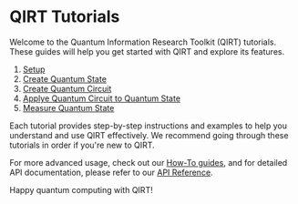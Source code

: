 # QIRT Tutorials

Welcome to the Quantum Information Research Toolkit (QIRT) tutorials. These guides will help you get started with QIRT and explore its features.

1. [Setup](setup.md)
1. [Create Quantum State](create-quantum-state.md)
1. [Create Quantum Circuit](create-quantum-circuit.md)
1. [Applye Quantum Circuit to Quantum State](apply-circuit-to-state.md)
1. [Measure Quantum State](measure-quantum-state.md)

Each tutorial provides step-by-step instructions and examples to help you understand and use QIRT effectively. We recommend going through these tutorials in order if you're new to QIRT.

For more advanced usage, check out our [How-To guides](../how-to-guides/index.md), and for detailed API documentation, please refer to our [API Reference](../reference/index.md).

Happy quantum computing with QIRT!
